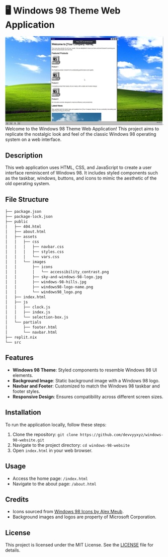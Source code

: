 # 🖥️ Windows 98 Theme Web Application
![VHS Video and Image Creator](project.jpg)
Welcome to the Windows 98 Theme Web Application! This project aims to replicate the nostalgic look and feel of the classic Windows 98 operating system on a web interface.

## Description

This web application uses HTML, CSS, and JavaScript to create a user interface reminiscent of Windows 98. It includes styled components such as the taskbar, windows, buttons, and icons to mimic the aesthetic of the old operating system.

## File Structure

```
├── package.json
├── package-lock.json
├── public
│   ├── 404.html
│   ├── about.html
│   ├── assets
│   │   ├── css
│   │   │   ├── navbar.css
│   │   │   ├── styles.css
│   │   │   └── vars.css
│   │   └── images
│   │       ├── icons
│   │       │   └── accessibility_contrast.png
│   │       ├── sky-and-windows-98-logo.jpg
│   │       ├── windows-98-hills.jpg
│   │       ├── windows98-logo-name.png
│   │       └── windows98_logo.png
│   ├── index.html
│   ├── js
│   │   ├── clock.js
│   │   ├── index.js
│   │   └── selection-box.js
│   └── partials
│       ├── footer.html
│       └── navbar.html
├── replit.nix
└── src
```

## Features

- **Windows 98 Theme**: Styled components to resemble Windows 98 UI elements.
- **Background Image**: Static background image with a Windows 98 logo.
- **Navbar and Footer**: Customized to match the Windows 98 taskbar and footer styles.
- **Responsive Design**: Ensures compatibility across different screen sizes.

## Installation

To run the application locally, follow these steps:

1. Clone the repository: `git clone https://github.com/devvyyxyz/windows-98-website.git`
2. Navigate to the project directory: `cd windows-98-website`
3. Open `index.html` in your web browser.

## Usage

- Access the home page: `/index.html`
- Navigate to the about page: `/about.html`

## Credits

- Icons sourced from [Windows 98 Icons by Alex Meub](https://win98icons.alexmeub.com/).
- Background images and logos are property of Microsoft Corporation.

## License

This project is licensed under the MIT License. See the [LICENSE](./LICENSE) file for details.
